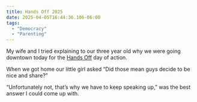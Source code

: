 ```yaml
---
title: Hands Off 2025
date: 2025-04-05T16:44:36.106-06:00
tags:
  - "Democracy"
  - "Parenting"
---
```


My wife and I tried explaining to our three year old why we were going downtown today for the [Hands Off](https://handsoff2025.com/) day of action. 

When we got home our little girl asked “Did those mean guys decide to be nice and share?” 

“Unfortunately not, that’s why we have to keep speaking up,” was the best answer I could come up with.